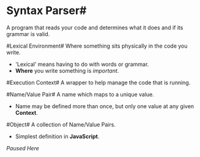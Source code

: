# Syntax Parser#
A program that reads your code and determines what it does and if its grammar is valid.

#Lexical Environment#
Where something sits physically in the code you write.
- 'Lexical' means having to do with words or grammar.
- **Where** you write something is _important_.

#Execution Context#
A wrapper to help manage the code that is running.

#Name/Value Pair#
A name which maps to a unique value.
- Name may be defined more than once, but only one value at any given **Context**.

#Object#
A collection of Name/Value Pairs.
- Simplest definition in **JavaScript**.

_Paused Here_
